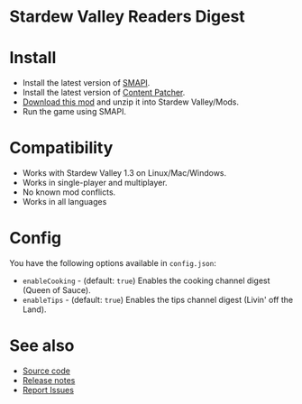 # Stardew Valley Readers Digest

# Install

+ Install the latest version of [SMAPI](https://smapi.io/).
+ Install the latest version of [Content Patcher](https://www.nexusmods.com/stardewvalley/mods/1915).
+ [Download this mod](https://github.com/remybach/stardew-valley-readersdigest/releases) and unzip it into Stardew Valley/Mods.
+ Run the game using SMAPI.

# Compatibility

+ Works with Stardew Valley 1.3 on Linux/Mac/Windows.
+ Works in single-player and multiplayer.
+ No known mod conflicts.
+ Works in all languages

# Config

You have the following options available in `config.json`:

+ `enableCooking` - (default: `true`) Enables the cooking channel digest (Queen of Sauce).
+ `enableTips` - (default: `true`) Enables the tips channel digest (Livin' off the Land).

# See also

+ [Source code](https://github.com/remybach/stardew-valley-readersdigest)
+ [Release notes](https://github.com/remybach/stardew-valley-readersdigest/releases)
+ [Report Issues](https://github.com/remybach/stardew-valley-readersdigest/issues)